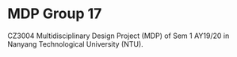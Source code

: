# MDP Group 17
CZ3004 Multidisciplinary Design Project (MDP) of Sem 1 AY19/20 in Nanyang Technological University (NTU).
